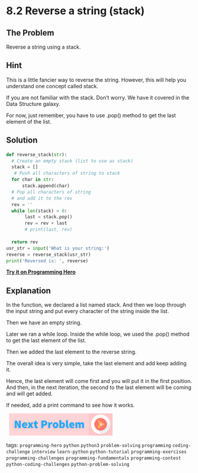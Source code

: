 # 8.2 Reverse a string (stack)

## The Problem 
Reverse a string using a stack.

## Hint
This is a little fancier way to reverse the string. However, this will help you understand one concept called stack. 

If you are not familiar with the stack. Don’t worry. We have it covered in the Data Structure galaxy. 

For now, just remember, you have to use .pop() method to get the last element of the list. 

## Solution
```python
def reverse_stack(str):
  # Create an empty stack (list to use as stack)
  stack = []
   # Push all characters of string to stack
  for char in str:
      stack.append(char)
  # Pop all characters of string
  # and add it to the rev
  rev = ''
  while len(stack) > 0:
       last = stack.pop()
       rev = rev + last
       # print(last, rev)
       
  return rev
usr_str = input('What is your string:')
reverse = reverse_stack(usr_str)
print('Reversed is: ', reverse)
```

**[Try it on Programming Hero](https://play.google.com/store/apps/details?id=com.learnprogramming.codecamp)**

## Explanation
In the function, we declared a list named stack. And then we loop through the input string and put every character of the string inside the list. 

Then we have an empty string. 

Later we ran a while loop. Inside the while loop, we used the .pop() method to get the last element of the list. 

Then we added the last element to the reverse string. 

The overall idea is very simple, take the last element and add keep adding it. 

Hence, the last element will come first and you will put it in the first position. And then, in the next iteration, the second to the last element will be coming and will get added. 

If needed, add a print command to see how it works.

&nbsp;
[![Next Page](../assets/next-button.png)](Reverse-String-(recursive).md)
&nbsp;

tags:  `programming-hero`  `python`  `python3`  `problem-solving`  `programming`  `coding-challenge`  `interview`  `learn-python`  `python-tutorial`  `programming-exercises`  `programming-challenges`  `programming-fundamentals`  `programming-contest`  `python-coding-challenges`  `python-problem-solving`


